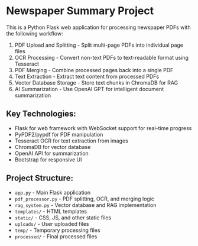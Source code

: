 <!-- Use this file to provide workspace-specific custom instructions to Copilot. For more details, visit https://code.visualstudio.com/docs/copilot/copilot-customization#_use-a-githubcopilotinstructionsmd-file -->

# Newspaper Summary Project

This is a Python Flask web application for processing newspaper PDFs with the following workflow:

1. PDF Upload and Splitting - Split multi-page PDFs into individual page files
2. OCR Processing - Convert non-text PDFs to text-readable format using Tesseract
3. PDF Merging - Combine processed pages back into a single PDF
4. Text Extraction - Extract text content from processed PDFs
5. Vector Database Storage - Store text chunks in ChromaDB for RAG
6. AI Summarization - Use OpenAI GPT for intelligent document summarization

## Key Technologies:
- Flask for web framework with WebSocket support for real-time progress
- PyPDF2/pypdf for PDF manipulation
- Tesseract OCR for text extraction from images
- ChromaDB for vector database
- OpenAI API for summarization
- Bootstrap for responsive UI

## Project Structure:
- `app.py` - Main Flask application
- `pdf_processor.py` - PDF splitting, OCR, and merging logic
- `rag_system.py` - Vector database and RAG implementation
- `templates/` - HTML templates
- `static/` - CSS, JS, and other static files
- `uploads/` - User uploaded files
- `temp/` - Temporary processing files
- `processed/` - Final processed files